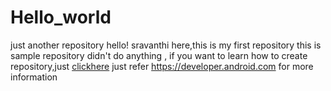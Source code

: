 # Hello_world
just another repository
hello!
sravanthi here,this is my first repository
this is sample repository didn't do anything ,
if you want to learn how to create repository,just [clickhere](https://guides.github.com)
just refer https://developer.android.com for more information
